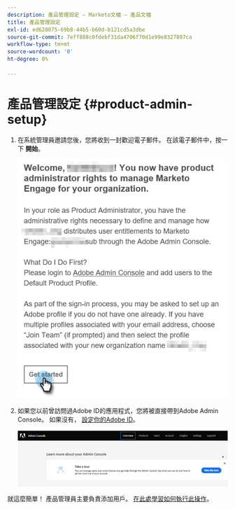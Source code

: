 ```yaml
---
description: 產品管理設定 — Marketo文檔 — 產品文檔
title: 產品管理設定
exl-id: ed628075-69b8-44b5-b60d-b121cd5a3dbe
source-git-commit: 7eff888c0fdebf31da4706f70d1e99e8327807ca
workflow-type: tm+mt
source-wordcount: '0'
ht-degree: 0%

---
```


# 產品管理設定 {#product-admin-setup}

1. 在系統管理員邀請您後，您將收到一封歡迎電子郵件。 在該電子郵件中，按一下 **開始**。

   ![](assets/admin-setup-7.png)

1. 如果您以前曾訪問過Adobe ID的應用程式，您將被直接帶到Adobe Admin Console。 如果沒有， [設定你的Adobe ID](https://helpx.adobe.com/manage-account/using/create-update-adobe-id.html)。

   ![](assets/admin-setup-8.png)

就這麼簡單！ 產品管理員主要負責添加用戶。 [在此處學習如何執行此操作](/help/marketo/product-docs/administration/marketo-with-adobe-identity/add-or-remove-a-user.md#add-a-user)。
